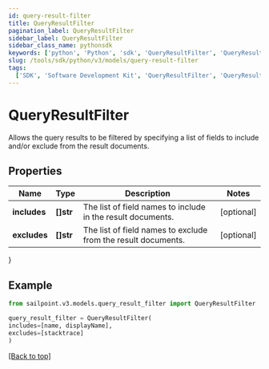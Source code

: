 ```yaml
---
id: query-result-filter
title: QueryResultFilter
pagination_label: QueryResultFilter
sidebar_label: QueryResultFilter
sidebar_class_name: pythonsdk
keywords: ['python', 'Python', 'sdk', 'QueryResultFilter', 'QueryResultFilter']
slug: /tools/sdk/python/v3/models/query-result-filter
tags:
  ['SDK', 'Software Development Kit', 'QueryResultFilter', 'QueryResultFilter']
---
```


# QueryResultFilter

Allows the query results to be filtered by specifying a list of fields to include and/or exclude from the result documents.

## Properties

| Name | Type | Description | Notes |
| --- | --- | --- | --- |
| **includes** | **[]str** | The list of field names to include in the result documents. | [optional] |
| **excludes** | **[]str** | The list of field names to exclude from the result documents. | [optional] |

}

## Example

```python
from sailpoint.v3.models.query_result_filter import QueryResultFilter

query_result_filter = QueryResultFilter(
includes=[name, displayName],
excludes=[stacktrace]
)

```

[[Back to top]](#)
